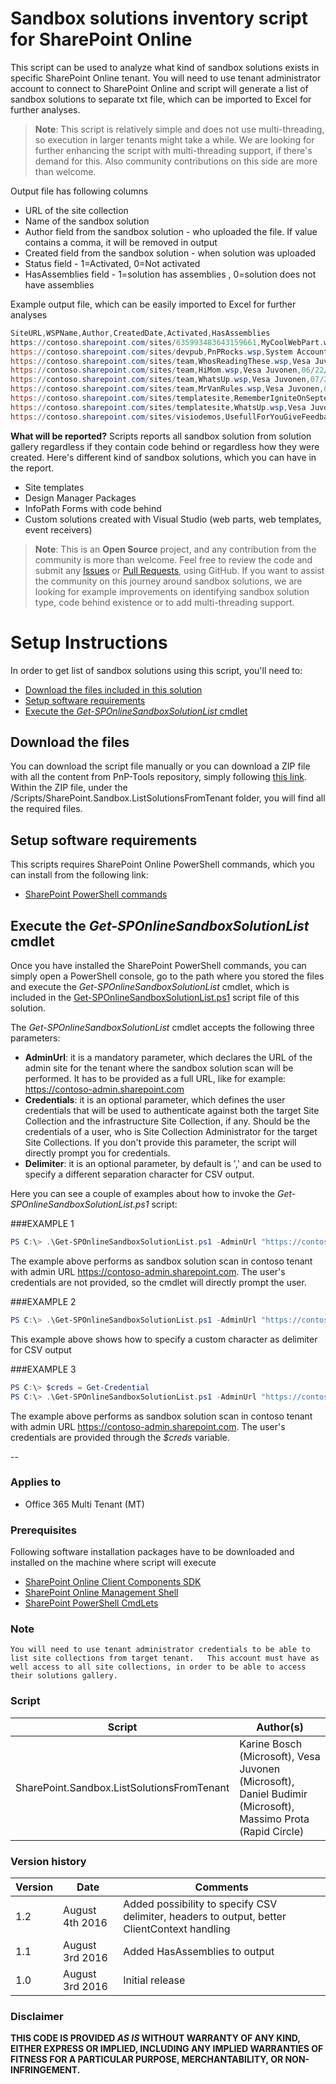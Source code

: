 # Sandbox solutions inventory script for SharePoint Online #
This script can be used to analyze what kind of sandbox solutions exists in specific SharePoint Online tenant. You will need to use tenant administrator account to connect to SharePoint Online and script will generate a list of sandbox solutions to separate txt file, which can be imported to Excel for further analyses.

>**Note**: This script is relatively simple and does not use multi-threading, so execution in larger tenants might take a while. We are looking for further enhancing the script with multi-threading support, if there's demand for this. Also community contributions on this side are more than welcome.

Output file has following columns
* URL of the site collection
* Name of the sandbox solution
* Author field from the sandbox solution - who uploaded the file. If value contains a comma, it will be removed in output
* Created field from the sandbox solution - when solution was uploaded
* Status field - 1=Activated, 0=Not activated
* HasAssemblies field - 1=solution has assemblies , 0=solution does not have assemblies

Example output file, which can be easily imported to Excel for further analyses
```PowerShell
SiteURL,WSPName,Author,CreatedDate,Activated,HasAssemblies
https://contoso.sharepoint.com/sites/635993483643159661,MyCoolWebPart.wsp,Vesa Juvonen,07/27/2016 00:55:22,0,1
https://contoso.sharepoint.com/sites/devpub,PnPRocks.wsp,System Account,07/27/2016 01:03:36,0,1
https://contoso.sharepoint.com/sites/team,WhosReadingThese.wsp,Vesa Juvonen,06/07/2016 12:58:05,1,0
https://contoso.sharepoint.com/sites/team,HiMom.wsp,Vesa Juvonen,06/22/2016 12:41:04,1,1
https://contoso.sharepoint.com/sites/team,WhatsUp.wsp,Vesa Juvonen,07/27/2016 00:47:54,0,0
https://contoso.sharepoint.com/sites/team,MrVanRules.wsp,Vesa Juvonen,07/29/2016 22:26:43,1,1
https://contoso.sharepoint.com/sites/templatesite,RememberIgniteOnSeptember.wsp,Vesa Juvonen,07/27/2016 00:50:50,0,1
https://contoso.sharepoint.com/sites/templatesite,WhatsUp.wsp,Vesa Juvonen,07/27/2016 00:56:32,1,0
https://contoso.sharepoint.com/sites/visiodemos,UsefullForYouGiveFeedback.wsp,Provisioning User 0,03/24/2014 21:44:25,1,0

```

**What will be reported?**
Scripts reports all sandbox solution from solution gallery regardless if they contain code behind or regardless how they were created. Here's different kind of sandbox solutions, which you can have in the report.
* Site templates
* Design Manager Packages
* InfoPath Forms with code behind
* Custom solutions created with Visual Studio (web parts, web templates, event receivers)

 
>**Note**: This is an **Open Source** project, and any contribution from the community
is more than welcome. Feel free to review the code and submit any [Issues](https://github.com/OfficeDev/PnP-Tools/issues) or [Pull Requests](https://github.com/OfficeDev/PnP-Tools/pulls), using GitHub. If you want to assist the community on this journey around sandbox solutions, we are looking for example improvements on identifying sandbox solution type, code behind existence or to add multi-threading support.
 
# Setup Instructions #
In order to get list of sandbox solutions using this script, you'll need to:
* [Download the files included in this solution](#download)
* [Setup software requirements](#requirements)
* [Execute the *Get-SPOnlineSandboxSolutionList* cmdlet](#execute)

<a name="download"></a>
## Download the files
You can download the script file manually or you can download
a ZIP file with all the content from PnP-Tools repository, simply following
<a href="https://github.com/OfficeDev/PnP-Tools/archive/master.zip">this link</a>. 
Within the ZIP file, under the /Scripts/SharePoint.Sandbox.ListSolutionsFromTenant folder, you will
find all the required files.

<a name="requirements"></a>
## Setup software requirements
This scripts requires SharePoint Online PowerShell commands, which you can install
from the following link:

* [SharePoint PowerShell commands](https://www.microsoft.com/en-us/download/details.aspx?id=35588) 

<a name="execute"></a>
## Execute the *Get-SPOnlineSandboxSolutionList* cmdlet
Once you have installed the SharePoint PowerShell commands, you can  simply open a 
PowerShell console, go to the path where you stored the files and execute the *Get-SPOnlineSandboxSolutionList*
cmdlet, which is included in the 
<a href="./Get-SPOnlineSandboxSolutionList.ps1">Get-SPOnlineSandboxSolutionList.ps1</a> script file of this solution.

The *Get-SPOnlineSandboxSolutionList* cmdlet accepts the following three parameters:
* **AdminUrl**: it is a mandatory parameter, which declares the URL of the admin site for the tenant where the sandbox solution scan will be performed. It has to be provided as a full URL, like for example: https://contoso-admin.sharepoint.com
* **Credentials**: it is an optional parameter, which defines the user credentials that will be used to authenticate against both the target Site Collection and the infrastructure Site Collection, if any. Should be the credentials of a user, who is Site Collection Administrator for the target Site Collections. If you don't provide this parameter, the script will directly prompt you for credentials.
* **Delimiter**: it is an optional parameter, by default is ',' and can be used to specify a different separation character for CSV output.

Here you can see a couple of examples about how to invoke the *Get-SPOnlineSandboxSolutionList.ps1* script:

###EXAMPLE 1
```PowerShell
PS C:\> .\Get-SPOnlineSandboxSolutionList.ps1 -AdminUrl "https://contoso-admin.sharepoint.com"
```

The example above performs as sandbox solution scan in contoso tenant with admin URL https://contoso-admin.sharepoint.com. The user's credentials are not provided, so the cmdlet will directly prompt the user.

###EXAMPLE 2
```PowerShell
PS C:\> .\Get-SPOnlineSandboxSolutionList.ps1 -AdminUrl "https://contoso-admin.sharepoint.com" -Delimiter ';'
```

This example above shows how to specify a custom character as delimiter for CSV output


###EXAMPLE 3
```PowerShell
PS C:\> $creds = Get-Credential
PS C:\> .\Get-SPOnlineSandboxSolutionList.ps1 -AdminUrl "https://contoso-admin.sharepoint.com" -Credentials $creds
```
 
The example above performs as sandbox solution scan in contoso tenant with admin URL https://contoso-admin.sharepoint.com. The user's credentials are  provided through the *$creds* variable.


--

### Applies to ###
-  Office 365 Multi Tenant (MT)

### Prerequisites ###
Following software installation packages have to be downloaded and installed on the machine where script will execute
- [SharePoint Online Client Components SDK](https://www.microsoft.com/en-us/download/details.aspx?id=42038)
- [SharePoint Online Management Shell](https://www.microsoft.com/en-us/download/details.aspx?id=35588)
- [SharePoint PowerShell CmdLets](https://www.microsoft.com/en-us/download/details.aspx?id=35588)

### **Note** ### 
`You will need to use tenant administrator credentials to be able to list site collections from target tenant.  
This account must have as well access to all site collections, in order to be able to access their solutions gallery.`

### Script ###
Script | Author(s)
---------|----------
SharePoint.Sandbox.ListSolutionsFromTenant | Karine Bosch (Microsoft), Vesa Juvonen (Microsoft), Daniel Budimir (Microsoft), Massimo Prota (Rapid Circle)

### Version history ###
Version  | Date | Comments
---------| -----| --------
1.2  | August 4th 2016 | Added possibility to specify CSV delimiter, headers to output, better ClientContext handling
1.1  | August 3rd 2016 | Added HasAssemblies to output
1.0  | August 3rd 2016 | Initial release

### Disclaimer ###
**THIS CODE IS PROVIDED *AS IS* WITHOUT WARRANTY OF ANY KIND, EITHER EXPRESS OR IMPLIED, INCLUDING ANY IMPLIED WARRANTIES OF FITNESS FOR A PARTICULAR PURPOSE, MERCHANTABILITY, OR NON-INFRINGEMENT.**

